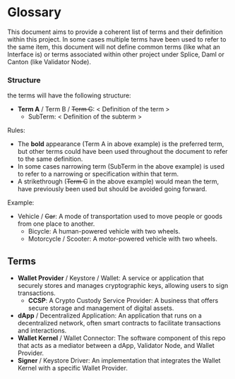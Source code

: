 # Glossary

This document aims to provide a coherent list of terms and their definition within this project. In some cases multiple terms have been used to refer to the same item, this document will not define common terms (like what an Interface is) or terms associated within other project under Splice, Daml or Canton (like Validator Node).

### Structure

the terms will have the following structure:

- **Term A** / Term B / ~~Term C~~: < Definition of the term >
    - SubTerm: < Definition of the subterm >

Rules:

- The **bold** appearance (Term A in above example) is the preferred term, but other terms could have been used throughout the document to refer to the same definition.
- In some cases narrowing term (SubTerm in the above example) is used to refer to a narrowing or specification within that term.
- A strikethrough (~~Term C~~ in the above example) would mean the term, have previously been used but should be avoided going forward.

Example:

- Vehicle / ~~Car~~: A mode of transportation used to move people or goods from one place to another.
    - Bicycle: A human-powered vehicle with two wheels.
    - Motorcycle / Scooter: A motor-powered vehicle with two wheels.

## Terms

- **Wallet Provider** / Keystore / Wallet: A service or application that securely stores and manages cryptographic keys, allowing users to sign transactions.
    - **CCSP**: A Crypto Custody Service Provider: A business that offers secure storage and management of digital assets.
- **dApp** / Decentralized Application: An application that runs on a decentralized network, often smart contracts to facilitate transactions and interactions.
- **Wallet Kernel** / Wallet Connector: The software component of this repo that acts as a mediator between a dApp, Validator Node, and Wallet Provider.
- **Signer** / Keystore Driver: An implementation that integrates the Wallet Kernel with a specific Wallet Provider.
